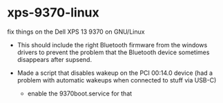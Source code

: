 # xps-9370-linux
fix things on the Dell XPS 13 9370 on GNU/Linux

- This should include the right Bluetooth firmware from the windows drivers to prevent the problem that the Bluetooth device sometimes disappears after supsend.

- Made a script that disables wakeup on the PCI 00:14.0 device (had a problem with automatic wakeups when connected to stuff via USB-C)
  - enable the 9370boot.service for that
